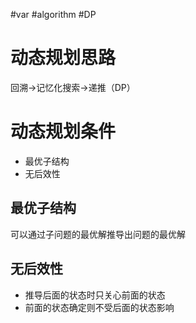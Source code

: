 #var #algorithm #DP

# 动态规划思路

回溯->记忆化搜索->递推（DP）

# 动态规划条件

- 最优子结构
- 无后效性

## 最优子结构

可以通过子问题的最优解推导出问题的最优解

## 无后效性

- 推导后面的状态时只关心前面的状态
- 前面的状态确定则不受后面的状态影响

